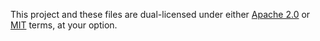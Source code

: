 This project and these files are dual-licensed under either [Apache 2.0](LICENSE-APACHE) or [MIT](LICENSE-MIT) terms, at your option.  
